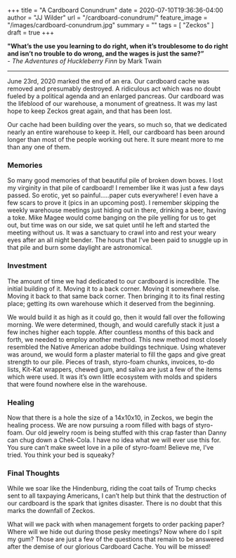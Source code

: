 +++
title = "A Cardboard Conundrum"
date = 2020-07-10T19:36:36-04:00
author = "JJ Wilder"
url = "/cardboard-conundrum/"
feature_image = "/images/cardboard-conundrum.jpg"
summary = ""
tags = [ "Zeckos" ]
draft = true
+++


**"What’s the use you learning to do right, when it’s troublesome to do right and isn’t no trouble to do wrong, and the wages is just the same?”**  
*- The Adventures of Huckleberry Finn* by Mark Twain
<!--more-->
---
June 23rd, 2020 marked the end of an era. Our cardboard cache was removed and presumably destroyed. A ridiculous act which was no doubt fueled by a political agenda and an enlarged pancreas. Our cardboard was the lifeblood of our warehouse, a monument of greatness. It was my last hope to keep Zeckos great again, and that has been lost.

Our cache had been building over the years, so much so, that we dedicated nearly an entire warehouse to keep it. Hell, our cardboard has been around longer than most of the people working out here. It sure meant more to me than any one of them.

### Memories

So many good memories of that beautiful pile of broken down boxes. I lost my virginity in that pile of cardboard! I remember like it was just a few days passed. So erotic, yet so painful…..paper cuts everywhere! I even have a few scars to prove it (pics in an upcoming post). I remember skipping the weekly warehouse meetings just hiding out in there, drinking a beer, having a toke. Mike Magee would come banging on the pile yelling for us to get out, but time was on our side, we sat quiet until he left and started the meeting without us. It was a sanctuary to crawl into and rest your weary eyes after an all night bender. The hours that I’ve been paid to snuggle up in that pile and burn some daylight are astronomical.

### Investment

The amount of time we had dedicated to our cardboard is incredible. The initial building of it. Moving it to a back corner. Moving it somewhere else. Moving it back to that same back corner. Then bringing it to its final resting place; getting its own warehouse which it deserved from the beginning.

We would build it as high as it could go, then it would fall over the following morning. We were determined, though, and would carefully stack it just a few inches higher each topple. After countless months of this back and forth, we needed to employ another method. This new method most closely resembled the Native American adobe buildings technique. Using whatever was around, we would form a plaster material to fill the gaps and give great strength to our pile. Pieces of trash, styro-foam chunks, invoices, to-do lists, Kit-Kat wrappers, chewed gum, and saliva are just a few of the items which were used. It was it’s own little ecosystem with molds and spiders that were found nowhere else in the warehouse.

### Healing

Now that there is a hole the size of a 14x10x10, in Zeckos, we begin the healing process. We are now pursuing a room filled with bags of styro-foam. Our old jewelry room is being stuffed with this crap faster than Danny can chug down a Chek-Cola. I have no idea what we will ever use this for. You sure can’t make sweet love in a pile of styro-foam! Believe me, I’ve tried. You think your bed is squeaky?

### Final Thoughts

While we soar like the Hindenburg, riding the coat tails of Trump checks sent to all taxpaying Americans, I can’t help but think that the destruction of our cardboard is the spark that ignites disaster. There is no doubt that this marks the downfall of Zeckos.

What will we pack with when management forgets to order packing paper? Where will we hide out during those pesky meetings? Now where do I spit my gum? Those are just a few of the questions that remain to be answered after the demise of our glorious Cardboard Cache. You will be missed!